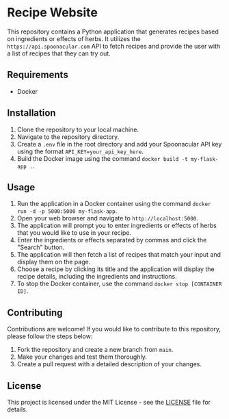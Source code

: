 # Recipe Website

This repository contains a Python application that generates recipes based on ingredients or effects of herbs. It utilizes the `https://api.spoonacular.com` API to fetch recipes and provide the user with a list of recipes that they can try out.

## Requirements

- Docker

## Installation

1. Clone the repository to your local machine.
2. Navigate to the repository directory.
3. Create a `.env` file in the root directory and add your Spoonacular API key using the format `API_KEY=your_api_key_here`.
4. Build the Docker image using the command `docker build -t my-flask-app .`.

## Usage

1. Run the application in a Docker container using the command `docker run -d -p 5000:5000 my-flask-app`.
2. Open your web browser and navigate to `http://localhost:5000`.
3. The application will prompt you to enter ingredients or effects of herbs that you would like to use in your recipe.
4. Enter the ingredients or effects separated by commas and click the "Search" button.
5. The application will then fetch a list of recipes that match your input and display them on the page.
6. Choose a recipe by clicking its title and the application will display the recipe details, including the ingredients and instructions.
7. To stop the Docker container, use the command `docker stop [CONTAINER ID]`.

## Contributing

Contributions are welcome! If you would like to contribute to this repository, please follow the steps below:

1. Fork the repository and create a new branch from `main`.
2. Make your changes and test them thoroughly.
3. Create a pull request with a detailed description of your changes.

## License

This project is licensed under the MIT License - see the [LICENSE](LICENSE) file for details.
